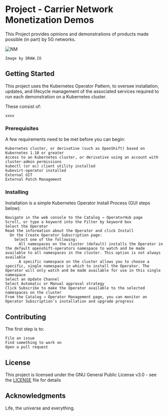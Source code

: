 # Project - Carrier Network Monetization Demos
This Project provides opinions and demonstrations of products made possible (in part) by 5G networks.

![NM](https://user-images.githubusercontent.com/17487052/100970737-9ade8c80-3589-11eb-9ab7-cc02117bddc6.JPEG)
```
Image by DRAW.IO
```

## Getting Started

This project uses the Kubernetes Operator Pattern, to oversee installation, updates, and lifecycle management of the associated services required to run each demonstration on a Kubernetes cluster. 

These consist of:
```
xxxx
```

### Prerequisites

A few requirements need to be met before you can begin:
```
Kubernetes cluster, or derivative (such as OpenShift) based on Kubernetes 1.10 or greater
Access to an Kubernetes cluster, or derivative using an account with cluster-admin permissions
kubectl (or oc) client utility installed
kubevirt-operator installed
External GIT
External Patch Management
```

### Installing

Installation is a simple Kubernetes Operator Install Process (GUI steps below):

```
Navigate in the web console to the Catalog → OperatorHub page
Scroll, or type a keyword into the Filter by keyword box
Select the Operator
Read the information about the Operator and click Install
  On the Create Operator Subscription page:
    Select one of the following:
      All namespaces on the cluster (default) installs the Operator in the default openshift-operators namespace to watch and be made available to all namespaces in the cluster. This option is not always available
      A specific namespace on the cluster allows you to choose a specific, single namespace in which to install the Operator. The Operator will only watch and be made available for use in this single namespace
Select an Update Channel
Select Automatic or Manual approval strategy
Click Subscribe to make the Operator available to the selected namespaces on the cluster
From the Catalog → Operator Management page, you can monitor an Operator Subscription’s installation and upgrade progress

```

## Contributing

The first step is to:
```
File an issue
Find something to work on
Open a pull request
```

## License

This project is licensed under the GNU General Public License v3.0 - see the [LICENSE](LICENSE) file for details

## Acknowledgments

Life, the universe and everything.
